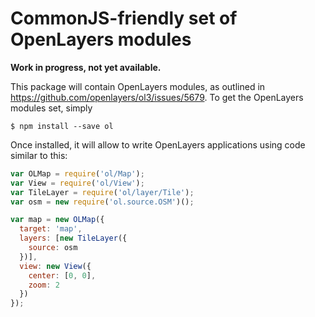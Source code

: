 # CommonJS-friendly set of OpenLayers modules

**Work in progress, not yet available.**

This package will contain OpenLayers modules, as outlined in https://github.com/openlayers/ol3/issues/5679. To get the OpenLayers modules set, simply

```
$ npm install --save ol
```

Once installed, it will allow to write OpenLayers applications using code similar to this:

```js
var OLMap = require('ol/Map');
var View = require('ol/View');
var TileLayer = require('ol/layer/Tile');
var osm = new require('ol.source.OSM')();

var map = new OLMap({
  target: 'map',
  layers: [new TileLayer({
    source: osm
  })],
  view: new View({
    center: [0, 0],
    zoom: 2
  })
});
```
